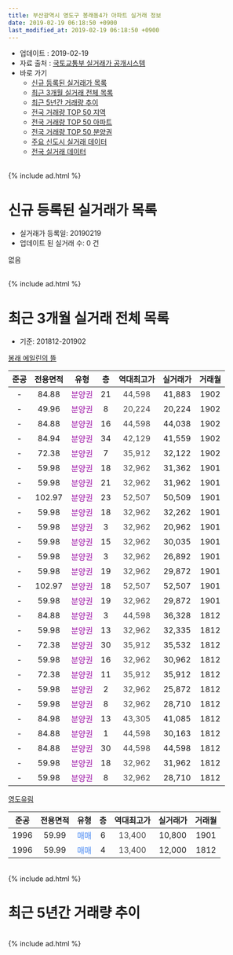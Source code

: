 ```yaml
---
title: 부산광역시 영도구 봉래동4가 아파트 실거래 정보
date: 2019-02-19 06:18:50 +0900
last_modified_at: 2019-02-19 06:18:50 +0900
---
```


* 업데이트 : 2019-02-19
* 자료 출처 : [국토교통부 실거래가 공개시스템](http://rt.molit.go.kr)
* 바로 가기
    * [신규 등록된 실거래가 목록](#신규-등록된-실거래가-목록)
    * [최근 3개월 실거래 전체 목록](#최근-3개월-실거래-전체-목록)
    * [최근 5년간 거래량 추이](#최근-5년간-거래량-추이)
    * [전국 거래량 TOP 50 지역](https://inasie.github.io/apt-trade-info/최근-3개월-전국에서-가장-거래가-많이-발생한-지역)
    * [전국 거래량 TOP 50 아파트](https://inasie.github.io/apt-trade-info/최근-3개월-전국에서-가장-거래가-많이-발생한-아파트)
    * [전국 거래량 TOP 50 분양권](https://inasie.github.io/apt-trade-info/최근-3개월-전국에서-가장-거래가-많이-발생한-분양권)
    * [주요 신도시 실거래 데이터](https://inasie.github.io/apt-trade-info/주요-신도시)
    * [전국 실거래 데이터](https://inasie.github.io/apt-trade-info/전국)
<br>
{% include ad.html %}
<br>

# 신규 등록된 실거래가 목록
* 실거래가 등록일: 20190219
* 업데이트 된 실거래 수: 0 건

없음

<br>
{% include ad.html %}
<br>

# 최근 3개월 실거래 전체 목록
* 기준: 201812-201902


[봉래 에일린의 뜰](https://search.naver.com/search.naver?query=%EB%B6%80%EC%82%B0%EA%B4%91%EC%97%AD%EC%8B%9C+%EC%98%81%EB%8F%84%EA%B5%AC+%EB%B4%89%EB%9E%98%EB%8F%994%EA%B0%80+%EB%B4%89%EB%9E%98+%EC%97%90%EC%9D%BC%EB%A6%B0%EC%9D%98+%EB%9C%B0)

|준공|전용면적|유형|층|역대최고가|실거래가|거래월|
|:---:|:---:|:---:|:---:|:---:|:---:|:---:|
|-|84.88|<span style="color:#9C11A5">분양권</span>|21|<span style="color:#444444">44,598</span>|41,883|1902|
|-|49.96|<span style="color:#9C11A5">분양권</span>|8|<span style="color:#444444">20,224</span>|20,224|1902|
|-|84.88|<span style="color:#9C11A5">분양권</span>|16|<span style="color:#444444">44,598</span>|44,038|1902|
|-|84.94|<span style="color:#9C11A5">분양권</span>|34|<span style="color:#444444">42,129</span>|41,559|1902|
|-|72.38|<span style="color:#9C11A5">분양권</span>|7|<span style="color:#444444">35,912</span>|32,122|1902|
|-|59.98|<span style="color:#9C11A5">분양권</span>|18|<span style="color:#444444">32,962</span>|31,362|1901|
|-|59.98|<span style="color:#9C11A5">분양권</span>|21|<span style="color:#444444">32,962</span>|31,962|1901|
|-|102.97|<span style="color:#9C11A5">분양권</span>|23|<span style="color:#444444">52,507</span>|50,509|1901|
|-|59.98|<span style="color:#9C11A5">분양권</span>|18|<span style="color:#444444">32,962</span>|32,262|1901|
|-|59.98|<span style="color:#9C11A5">분양권</span>|3|<span style="color:#444444">32,962</span>|20,962|1901|
|-|59.98|<span style="color:#9C11A5">분양권</span>|15|<span style="color:#444444">32,962</span>|30,035|1901|
|-|59.98|<span style="color:#9C11A5">분양권</span>|3|<span style="color:#444444">32,962</span>|26,892|1901|
|-|59.98|<span style="color:#9C11A5">분양권</span>|19|<span style="color:#444444">32,962</span>|29,872|1901|
|-|102.97|<span style="color:#9C11A5">분양권</span>|18|<span style="color:#444444">52,507</span>|52,507|1901|
|-|59.98|<span style="color:#9C11A5">분양권</span>|19|<span style="color:#444444">32,962</span>|29,872|1901|
|-|84.88|<span style="color:#9C11A5">분양권</span>|3|<span style="color:#444444">44,598</span>|36,328|1812|
|-|59.98|<span style="color:#9C11A5">분양권</span>|13|<span style="color:#444444">32,962</span>|32,335|1812|
|-|72.38|<span style="color:#9C11A5">분양권</span>|30|<span style="color:#444444">35,912</span>|35,532|1812|
|-|59.98|<span style="color:#9C11A5">분양권</span>|16|<span style="color:#444444">32,962</span>|30,962|1812|
|-|72.38|<span style="color:#9C11A5">분양권</span>|11|<span style="color:#444444">35,912</span>|35,912|1812|
|-|59.98|<span style="color:#9C11A5">분양권</span>|2|<span style="color:#444444">32,962</span>|25,872|1812|
|-|59.98|<span style="color:#9C11A5">분양권</span>|8|<span style="color:#444444">32,962</span>|28,710|1812|
|-|84.98|<span style="color:#9C11A5">분양권</span>|13|<span style="color:#444444">43,305</span>|41,085|1812|
|-|84.88|<span style="color:#9C11A5">분양권</span>|1|<span style="color:#444444">44,598</span>|30,163|1812|
|-|84.88|<span style="color:#9C11A5">분양권</span>|30|<span style="color:#444444">44,598</span>|44,598|1812|
|-|59.98|<span style="color:#9C11A5">분양권</span>|18|<span style="color:#444444">32,962</span>|31,962|1812|
|-|59.98|<span style="color:#9C11A5">분양권</span>|8|<span style="color:#444444">32,962</span>|28,710|1812|

[영도유림](https://search.naver.com/search.naver?query=%EB%B6%80%EC%82%B0%EA%B4%91%EC%97%AD%EC%8B%9C+%EC%98%81%EB%8F%84%EA%B5%AC+%EB%B4%89%EB%9E%98%EB%8F%994%EA%B0%80+%EC%98%81%EB%8F%84%EC%9C%A0%EB%A6%BC)

|준공|전용면적|유형|층|역대최고가|실거래가|거래월|
|:---:|:---:|:---:|:---:|:---:|:---:|:---:|
|1996|59.99|<span style="color:#4285f3">매매</span>|6|<span style="color:#444444">13,400</span>|10,800|1901|
|1996|59.99|<span style="color:#4285f3">매매</span>|4|<span style="color:#444444">13,400</span>|12,000|1812|


<br>
{% include ad.html %}
<br>

# 최근 5년간 거래량 추이


<div style="width:100%;">
    <canvas id="deal_progress" height="200"></canvas>
</div>

<script>
new Chart(document.getElementById("deal_progress"), {
    type: 'line',
    data: {
        labels: ['201402','201403','201404','201405','201406','201407','201408','201409','201410','201411','201412','201501','201502','201503','201504','201505','201506','201507','201508','201509','201510','201511','201512','201601','201602','201603','201604','201605','201606','201607','201608','201609','201610','201611','201612','201701','201702','201703','201704','201705','201706','201707','201708','201709','201710','201711','201712','201801','201802','201803','201804','201805','201806','201807','201808','201809','201810','201811','201812','201901','201902'],
        datasets: [{
            label: '매매',
            pointRadius: 1,
            data: [1, 2, 4, 3, 1, 2, 3, 2, 2, 1, 1, 0, 4, 2, 1, 1, 1, 1, 0, 2, 2, 1, 0, 0, 0, 1, 3, 1, 1, 0, 1, 0, 0, 5, 1, 3, 1, 1, 2, 0, 1, 2, 1, 1, 0, 2, 1, 0, 2, 9, 1, 4, 1, 1, 2, 0, 166, 17, 13, 11, 5],
            borderColor: "rgba(255, 201, 14, 1)",
            backgroundColor: "rgba(255, 201, 14, 0.5)",
            fill: false,
            lineTension: 0
        },{
            label: '전월세',
            pointRadius: 1,
            data: [1, 1, 0, 1, 1, 1, 1, 0, 0, 0, 1, 1, 0, 0, 1, 1, 1, 0, 0, 0, 0, 0, 0, 0, 0, 0, 0, 1, 0, 0, 0, 1, 0, 0, 1, 0, 0, 1, 1, 0, 1, 0, 2, 0, 0, 0, 0, 0, 0, 1, 1, 0, 0, 0, 0, 0, 0, 1, 0, 0, 0],
            borderColor: "rgba(0, 141, 185, 1)",
            backgroundColor: "rgba(0, 141, 185, 0.5)",
            fill: false,
            lineTension: 0
        }
        ]
    },
    options: {
        responsive: true,
        title: {
            display: false
        },
        tooltips: {
            mode: 'index',
            intersect: false
        },
        hover: {
            mode: 'nearest',
            intersect: true
        },
        scales: {
            xAxes: [{
                display: true,
                scaleLabel: {
                    display: true,
                    labelString: '년/월'
                }
            }],
            yAxes: [{
                display: true,
                ticks: {
                    suggestedMin: 0,
                },
                scaleLabel: {
                    display: true,
                    labelString: '실거래 수'
                }
            }]
        }
    }
});

</script>


<br>
{% include ad.html %}
<br>

